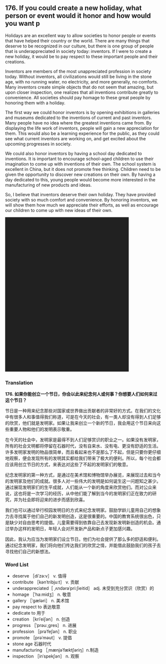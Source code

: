 ## 176. If you could create a new holiday, what person or event would it honor and how would you want p

Holidays are an excellent way to allow societies to honor people or events that have helped their country or the world. There are many things that deserve to be recognized in our culture, but there is one group of people that is underappreciated in society today: inventors. If I were to create a new holiday, it would be to pay respect to these important people and their creations.

Inventors are members of the most unappreciated profession in society today. Without inventors, all civilizations would still be living in the stone age, with no running water, no electricity, and more generally, no comforts. Many inventors create simple objects that do not seem that amazing, but upon closer inspection, one realizes that all inventions contribute greatly to convenience. All societies should pay homage to these great people by honoring them with a holiday.

The first way we could honor inventors is by opening exhibitions in galleries and museums dedicated to the inventions of current and past inventors. Many people have no idea where the greatest inventions came from. By displaying the life work of inventors, people will gain a new appreciation for them. This would also be a learning experience for the public, as they could see what current inventors are working on, and get excited about the upcoming progresses in society.

We could also honor inventors by having a school day dedicated to inventions. It is important to encourage school-aged children to use their imagination to come up with inventions of their own. The school system is excellent in China, but it does not promote free thinking. Children need to be given the opportunity to discover new creations on their own. By having a day dedicated to this, young people would become more interested in the manufacturing of new products and ideas.

So, I believe that inventors deserve their own holiday. They have provided society with so much comfort and convenience. By honoring inventors, we will show them how much we appreciate their efforts, as well as encourage our children to come up with new ideas of their own.

![](images/padding_400x500.png)

### Translation

**176. 如果你能创立一个节日，你会以此来纪念何人或何事？你想要人们如何来过这个节日？**

节日是一种用来纪念那些对国家或世界做出贡献者的非常好的方式。在我们的文化中有很多人和事值得我们称道，可是在今天的社会，有一类人却没有得到人们足够的欣赏，他们就是发明家。如果让我来创立一个新的节日，我会用这个节日来向这些重要人物和他们的发明表示敬重。

在今天的社会中，发明家是最得不到人们足够赏识的职业之一。如果没有发明家，所有的社会文明都将停留在石器时代，没有自来水、没有电、更没有舒适的生活。许多发明家发明的物品很简单，而且看起来也不是那么了不起，但是只要你更仔细地观察，便会发现所有的发明其实都给我们带来了极大的便利。所以，每个社会都应该用创立节日的方式，来表达对这些了不起的发明家们的敬意。

纪念发明家的第一种方式，是通过在美术馆和博物馆举办展览，来展现过去和当今的发明家及他们的成就。很多人对一些伟大的发明是如何诞生这一问题知之甚少。通过展现发明家们的生平成就，人们能从一个新的角度来欣赏他们。而对公众来说，这也将是一次学习的经历，从中他们能了解到当今的发明家们正在致力的研究，并为社会即将迎来的进步而感到欣喜。

我们也可以通过举行校园发明日的方式来纪念发明家。鼓励学龄儿童用自己的想象力去寻找属于他们自己的新发明创造，这是很重要的。中国的教育系统很出色，只是缺少对自由思考的提倡。儿童需要得到依靠自己去发现新发明新创造的机会。通过举办这样的发明日，年轻人会对开发新产品和新点子更加感兴趣。

因此，我认为应当为发明家们设立节日。他们为社会提供了那么多的舒适和便利。通过纪念发明家，我们将向他们传达我们的欣赏之情，并能借此鼓励我们的孩子去寻找他们自己的新想法。 

### Word List

+ deserve ［diˈzə:v］ v. 值得
+ contribute ［kənˈtribju:t］ v. 贡献
+ underappreciated［ ˌʌndərəˈpri:ʃieitid］ adj. 未受到充分赏识（欣赏）的
+ homage ［ˈha:midʒ］ n. 敬意
+ gallery ［ˈgæləri］ n. 美术馆
+ pay respect to 表达敬意
+ dedicate to 用于
+ creation ［kriˈeiʃən］ n. 创造
+ progress ［ˈprəu:ˌgres］ n. 进展
+ profession ［prəˈfeʃən］ n. 职业
+ promote ［prəˈməut］ v. 提倡
+ stone age 石器时代
+ manufacturing ［ˌmænjəˈfæktʃəriŋ］n.制造
+ inspection ［inˈspekʃən］ n. 观察  


